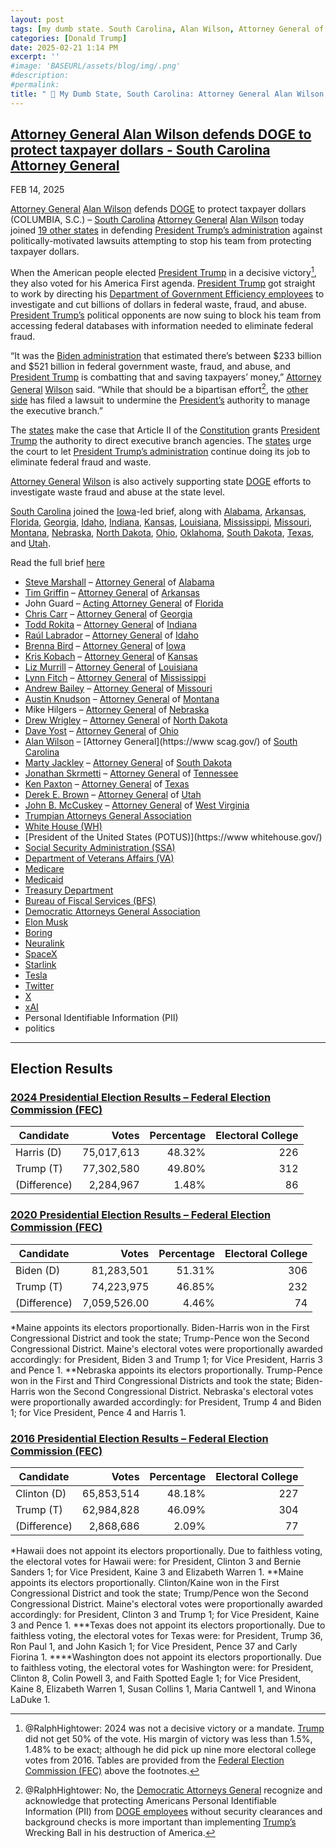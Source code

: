 ```yaml
---
layout: post
tags: [my dumb state. South Carolina, Alan Wilson, Attorney General of South Carolina, Brenna Bird, Attorney General of Iowa, Jonathan Skrmetti, Attorney General of Tennessee, JohnGuard, Acting Attorney General of Florida, Chris Carr, Attorney General of Georgia.gov, Liz Murrill, Attorney General of Louisiana, Lynn Fitch, Attorney General / MS.GOV of Mississippi, Dave Yost, Attorney General of Ohio, Ken Paxton, Attorney General of Texas, Steve Marshall, Attorney General of Alabama, Raúl Labrador, Attorney General of Idaho, Drew Wrigley, Attorney General of North Dakota, Derek E. Brown, Attorney General of Utah, Todd Rokita, Attorney General of Indiana, Marty Jackley, Attorney General of South Dakota, Tim Griffin, Attorney General of Arkansass, Austin Knudson, Attorney General of Montana, Andrew Bailey, Attorney General of Missouri, Kris Kobach, Attorney General of Kansas, John B. McCuskey, Attorney General of West Virginia, Mike Hilgers, Attorney General of Nebraska, Trumpian Attorneys General Association, White House (WH), President of the United States (POTUS), Social Security Administration (SSA), Department of Veterans Affairs (VA), Medicare, Medicaid, Treasury Department, Bureau of Fiscal Services (BFS), Democratic Attorneys General Association, Elon Musk, Boring, Neuralink, SpaceX, Starlink, Tesla, Twitter, X, xAI, Personal Identifiable Information (PII), politics]
categories: [Donald Trump]
date: 2025-02-21 1:14 PM
excerpt: ''
#image: 'BASEURL/assets/blog/img/.png'
#description:
#permalink:
title: " 🚨 My Dumb State, South Carolina: Attorney General Alan Wilson Is Not Interested In Protecting South Carolinians' Personal Identifiable Information (PII) In the Biggest Data Breach of the US Treasury Central Payment System! 🚨"
---
```



## [Attorney General Alan Wilson defends DOGE to protect taxpayer dollars - South Carolina Attorney General](https://www.scag.gov/about-the-office/news/attorney-general-alan-wilson-defends-doge-to-protect-taxpayer-dollars/)

FEB 14, 2025

[Attorney General](https://www.scag.gov/) [Alan Wilson](https://www.scag.gov/about-the-office/meet-the-attorney-general/) defends [DOGE](https://doge.gov/) to protect taxpayer dollars
(COLUMBIA, S.C.) – [South Carolina](https://www.sc.gov/) [Attorney General](https://www.scag.gov/) [Alan Wilson](https://www.scag.gov/about-the-office/meet-the-attorney-general/) today joined [19 other states](https://republicanags.com/) in defending [President Trump’s administration](https://www.whitehouse.gov/) against politically-motivated lawsuits attempting to stop his team from protecting taxpayer dollars.

When the American people elected [President Trump](https://www.whitehouse.gov/) in a decisive victory[^21], they also voted for his America First agenda. [President Trump](https://www.whitehouse.gov/) got straight to work by directing his [Department of Government Efficiency employees](https://www.scag.gov/) to investigate and cut billions of dollars in federal waste, fraud, and abuse. [President Trump’s](https://www.whitehouse.gov) political opponents are now suing to block his team from accessing federal databases with information needed to eliminate federal fraud.

[^21]: @RalphHightower: 2024 was not a decisive victory or a mandate. [Trump](https://www.whitehouse.gov/) did not get 50% of the vote. His margin of victory was less than 1.5%, 1.48% to be exact; although he did pick up nine more electoral college votes from 2016. Tables are provided from the [Federal Election Commission (FEC)](https://www.fec.gov/) above the footnotes.

“It was the [Biden administration](bidenwhitehouse.archives.gov/) that estimated there’s between \$233 billion and \$521 billion in federal government waste, fraud, and abuse, and [President Trump](https://www.whitehouse.gov/) is combatting that and saving taxpayers’ money,” [Attorney General](https://www.scag.gov/) [Wilson](https://www.scag.gov/about-the-office/meet-the-attorney-general/) said. “While that should be a bipartisan effort[^31], the [other side](https://www.dems.org/) has filed a lawsuit to undermine the [President’s](https://www.whitehouse.gov/) authority to manage the executive branch.”

[^31]: @RalphHightower: No, the [Democratic Attorneys General](https://www.dems.org/) recognize and acknowledge that protecting Americans Personal Identifiable Information (PII) from [DOGE employees](https://doge.gov/) without security clearances and background checks is more important than implementing [Trump’s](https://www.whitehouse.gov/) Wrecking Ball in his destruction of America.

The [states](https://republicanags.com/) make the case that Article II of the [Constitution](https://constitution.congress.gov/) grants [President Trump](https://www.whitehouse.gov/) the authority to direct executive branch agencies. The [states](https://republicanags.com/) urge the court to let [President Trump’s administration](https://www.whitehouse.gov/) continue doing its job to eliminate federal fraud and waste.

[Attorney General](https://www.scag.gov/) [Wilson](https://www.scag.gov/about-the-office/meet-the-attorney-general/) is also actively supporting state [DOGE](https://www.scag.gov/) efforts to investigate waste fraud and abuse at the state level.

[South Carolina](https://www.scag.gov/) joined the [Iowa](https://www.iowaattorneygeneral.gov/)-led brief, along with [Alabama](https://www.alabamaag.gov/), [Arkansas](https://arkansasag.gov/), [Florida](https://www.myfloridalegal.com/), [Georgia](https://law.georgia.gov/), [Idaho](https://www.ag.idaho.gov/), [Indiana](https://www.in.gov/attorneygeneral/), [Kansas](https://www.ag.ks.gov/), [Louisiana](https://ag.louisiana.gov/), [Mississippi](https://www.ms.gov/Agencies/attorney-general), [Missouri](https://ago.mo.gov/), [Montana](https://dojmt.gov/), [Nebraska](https://ago.nebraska.gov/), [North Dakota](https://attorneygeneral.nd.gov/), [Ohio](https://www.ohioattorneygeneral.gov/), [Oklahoma](https://oklahoma.gov/oag/about/bio.html), [South Dakota](https://atg.sd.gov/#gsc.tab=0), [Texas](https://www.texasattorneygeneral.gov/), and [Utah](https://attorneygeneral.utah.gov/).

Read the full brief [here](https://www.scag.gov/media/1pljpa02/doc-53-amicus-brief-of-state-of-iowa-et-al.pdf)

- [Steve Marshall](https://www.alabamaag.gov/about/) – [Attorney General](https://www.alabamaag.gov/) of [Alabama](https://www.alabama.gov/)
- [Tim Griffin](https://arkansasag.gov/meet-tim/) – [Attorney General](https://arkansasag.gov/) of [Arkansas](https://www.az.gov/)
- John Guard – [Acting Attorney General](https://www.myfloridalegal.com/) of [Florida](https://www.myflorida.com/)
- [Chris Carr](https://georgia.gov/chris-carr) – [Attorney General](https://law.georgia.gov/) of [Georgia](https://georgia.gov/)
- [Todd Rokita](https://www.in.gov/attorneygeneral/about-the-office/about-the-attorney-general/) – [Attorney General](https://www.in.gov/attorneygeneral/) of [Indiana](https://www.in.gov/)
- [Raúl Labrador](https://www.ag.idaho.gov/about/) – [Attorney General](https://www.ag.idaho.gov/) of [Idaho](https://www.idaho.gov/)
- [Brenna Bird](https://www.iowaattorneygeneral.gov/about-us/about-attorney-general-brenna-bird) – [Attorney General](https://www.iowaattorneygeneral.gov/) of [Iowa](https://www.iowa.gov/)
- [Kris Kobach](https://www.ag.ks.gov/about-us/attorney-general-kris-w-kobach) – [Attorney General](https://www.ag.ks.gov/) of [Kansas](https://www.kansas.gov/,)
- [Liz Murrill](https://ag.louisiana.gov/About) – [Attorney General](https://ag.louisiana.gov/) of [Louisiana](https://www.louisiana.gov/)
- [Lynn Fitch](https://attorneygenerallynnfitch.com/) – [Attorney General](https://www.ms.gov/Agencies/attorney-general) of [Mississippi](https://www.ms.gov/)
- [Andrew Bailey](https://ago.mo.gov/about-us/about-ag-bailey/) – [Attorney General](https://ago.mo.gov/) of [Missouri](https://www.mo.gov/)
- [Austin Knudson](https://dojmt.gov/attorney-generals-office/about-austin-knudsen/) – [Attorney General](https://dojmt.gov/) of [Montana](https://www.mt.gov/)
- Mike Hilgers – [Attorney General](https://ago.nebraska.gov/) of [Nebraska](https://www.nebraska.gov/)
- [Drew Wrigley](https://attorneygeneral.nd.gov/attorney-generals-office/) – [Attorney General](https://attorneygeneral.nd.gov/) of [North Dakota](https://www.nd.gov/)
- [Dave Yost](https://www.ohioattorneygeneral.gov/About-AG/Dave-Yost) – [Attorney General](https://www.ohioattorneygeneral.gov/) of [Ohio](https://ohio.gov/)
- [Alan Wilson](https://www.scag.gov/about-the-office/meet-the-attorney-general/) – [Attorney General](https://www scag.gov/) of [South Carolina](https://www.sc.gov/)
- [Marty Jackley](https://atg.sd.gov/OurOffice/bio.aspx#gsc.tab=0) – [Attorney General](https://atg.sd.gov/#gsc.tab=0) of [South Dakota](https://www.sd.gov/)
- [Jonathan Skrmetti](https://www.tn.gov/attorneygeneral/about-the-office/general-skrmetti.html) – [Attorney General](https://www.tn.gov/attorneygeneral.html) of [Tennessee](https://www.tn.gov/)
- [Ken Paxton](https://www.texasattorneygeneral.gov/about-office) – [Attorney General](https://www.texasattorneygeneral.gov/) of [Texas](https://www.texas.gov/)
- [Derek E. Brown](https://attorneygeneral.utah.gov/staff/derek-brown/) – [Attorney General](https://attorneygeneral.utah.gov/) of [Utah](https://www.utah.gov/)
- [John B. McCuskey](https://ago.wv.gov/about/Pages/Meet-The-Attorney-General.aspx) – [Attorney General](https://ago.wv.gov/Pages/default.aspx) of [West Virginia](https://www.wv.gov/)
- [Trumpian Attorneys General Association](https://republicanags.com/)
- [White House (WH)](https://www.whitehouse.gov/)
- [President of the United States (POTUS)](https://www whitehouse.gov/)
- [Social Security Administration (SSA)](https://www.ssa.gov/)
- [Department of Veterans Affairs (VA)](https://www.va.gov/)
- [Medicare](https://www.medicare.gov/)
- [Medicaid](https://www.medicaid.gov/)
- [Treasury Department](https://home.treasury.gov/)
- [Bureau of Fiscal Services (BFS)](http://www.fiscal.treasury.gov/)
- [Democratic Attorneys General Association](https://www.dems.org/)
- [Elon Musk](https://x.com/elonmusk/)
- [Boring](https://www.boringcompany.com/)
- [Neuralink](https://neuralink.com/)
- [SpaceX](https://www.spacex.com/)
- [Starlink](https://www.starlink.com/)
- [Tesla](https://www.tesla.com/)
- [Twitter](https://twitter.com/)
- [ X ](https://x.com/)
- [xAI](https://x.ai/)
- Personal Identifiable Information (PII)
- politics

----

## Election Results

### [2024 Presidential Election Results – Federal Election Commission (FEC)](https://www.fec.gov/resources/cms-content/documents/2024presgeresults.pdf)

| Candidate | Votes | Percentage | Electoral College |
|---|--:|---:|---:|
| Harris (D) | 75,017,613 | 48.32% | 226 |
| Trump (T) | 77,302,580 | 49.80% | 312 |
| (Difference) | 2,284,967 | 1.48% | 86 |


### [2020 Presidential Election Results – Federal Election Commission (FEC)](https://www.fec.gov/resources/cms-content/documents/federalelections2020.pdf)

| Candidate | Votes | Percentage | Electoral College |
|---|--:|---:|---:|
| Biden (D) | 81,283,501 | 51.31% | 306 |
| Trump (T) | 74,223,975 | 46.85% | 232 |
| (Difference) | 7,059,526.00 | 4.46% | 74 |

*Maine appoints its electors proportionally. Biden-Harris won in the First Congressional District and took the state; Trump-Pence won the Second Congressional District. Maine's electoral votes were proportionally awarded accordingly: for President, Biden 3 and Trump 1; for Vice President, Harris 3 and Pence 1.
**Nebraska appoints its electors proportionally. Trump-Pence won in the First and Third Congressional Districts and took the state; Biden-Harris won the Second Congressional District. Nebraska's electoral votes were proportionally awarded accordingly: for President, Trump 4 and Biden 1; for Vice President, Pence 4 and Harris 1.

### [2016 Presidential Election Results – Federal Election Commission (FEC)](https://www.fec.gov/resources/cms-content/documents/federalelections2020.pdf)

| Candidate | Votes | Percentage | Electoral College |
|---|--:|---:|---:|
| Clinton (D) | 65,853,514 | 48.18% | 227 |
| Trump (T) | 62,984,828 | 46.09% | 304 |
| (Difference) | 2,868,686 | 2.09% | 77 |

*Hawaii does not appoint its electors proportionally. Due to faithless voting, the electoral votes for Hawaii were: for President, Clinton 3 and Bernie Sanders 1; for Vice President, Kaine 3 and Elizabeth Warren 1.
  **Maine appoints its electors proportionally. Clinton/Kaine won in the First Congressional District and took the state; Trump/Pence won the Second Congressional District. Maine's electoral votes were proportionally awarded accordingly: for President, Clinton 3 and Trump 1; for Vice President, Kaine 3 and Pence 1.
 ***Texas does not appoint its electors proportionally. Due to faithless voting, the electoral votes for Texas were: for President, Trump 36, Ron Paul 1, and John Kasich 1; for Vice President, Pence 37 and Carly Fiorina 1.
****Washington does not appoint its electors proportionally. Due to faithless voting, the electoral votes for Washington were: for President, Clinton 8, Colin Powell 3, and Faith Spotted Eagle 1; for Vice President, Kaine 8, Elizabeth Warren 1, Susan Collins 1, Maria Cantwell 1, and Winona LaDuke 1.

